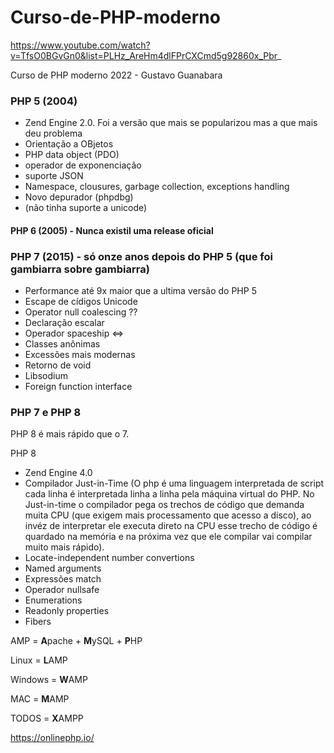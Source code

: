 # Curso-de-PHP-moderno

https://www.youtube.com/watch?v=TfsO0BGvGn0&list=PLHz_AreHm4dlFPrCXCmd5g92860x_Pbr_

Curso de PHP moderno 2022 - Gustavo Guanabara


### PHP 5 (2004)

- Zend Engine 2.0. Foi a versão que mais se popularizou mas a que mais deu problema
- Orientação a OBjetos
- PHP data object (PDO)
- operador de exponenciação
- suporte JSON
- Namespace, clousures, garbage collection, exceptions handling
- Novo depurador (phpdbg)
- (não tinha suporte a unicode)

#### PHP 6 (2005) - Nunca existil uma release oficial

### PHP 7 (2015) - só onze anos depois do PHP 5 (que foi gambiarra sobre gambiarra)

- Performance até 9x maior que a ultima versão do PHP 5
- Escape de cídigos Unicode
- Operator null coalescing ??
- Declaração escalar
- Operador spaceship <=>
- Classes anônimas
- Excessões mais modernas
- Retorno de void
- Libsodium
- Foreign function interface

### PHP 7 e PHP 8

PHP 8 é mais rápido que o 7. 

PHP 8 

- Zend Engine 4.0
- Compilador Just-in-Time (O php é uma linguagem interpretada de script cada linha é interpretada linha a linha pela máquina virtual do PHP. No Just-in-time o compilador pega os trechos de código que demanda muita CPU (que exigem mais processamento que acesso a disco), ao invéz de interpretar ele executa direto na CPU esse trecho de código é quardado na memória e na próxima vez que ele compilar vai compilar muito mais rápido).
- Locate-independent number convertions
- Named arguments
- Expressões match
- Operador nullsafe
- Enumerations
- Readonly properties
- Fibers



AMP = **A**pache + **M**ySQL + **P**HP

Linux = **L**AMP

Windows = **W**AMP

MAC = **M**AMP

TODOS = **X**AMPP


https://onlinephp.io/
